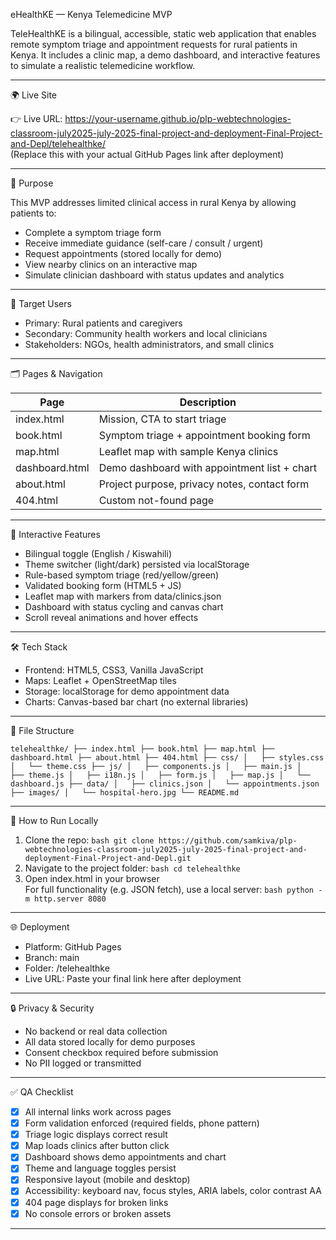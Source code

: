 
eHealthKE — Kenya Telemedicine MVP

TeleHealthKE is a bilingual, accessible, static web application that enables remote symptom triage and appointment requests for rural patients in Kenya. It includes a clinic map, a demo dashboard, and interactive features to simulate a realistic telemedicine workflow.

---

🌍 Live Site

👉 Live URL: https://your-username.github.io/plp-webtechnologies-classroom-july2025-july-2025-final-project-and-deployment-Final-Project-and-Depl/telehealthke/  
(Replace this with your actual GitHub Pages link after deployment)

---

🎯 Purpose

This MVP addresses limited clinical access in rural Kenya by allowing patients to:
- Complete a symptom triage form
- Receive immediate guidance (self-care / consult / urgent)
- Request appointments (stored locally for demo)
- View nearby clinics on an interactive map
- Simulate clinician dashboard with status updates and analytics

---

👥 Target Users

- Primary: Rural patients and caregivers
- Secondary: Community health workers and local clinicians
- Stakeholders: NGOs, health administrators, and small clinics

---

🗂️ Pages & Navigation

| Page         | Description                                      |
|--------------|--------------------------------------------------|
| index.html | Mission, CTA to start triage                     |
| book.html  | Symptom triage + appointment booking form        |
| map.html   | Leaflet map with sample Kenya clinics            |
| dashboard.html | Demo dashboard with appointment list + chart |
| about.html | Project purpose, privacy notes, contact form     |
| 404.html   | Custom not-found page                            |

---

🧪 Interactive Features

- Bilingual toggle (English / Kiswahili)
- Theme switcher (light/dark) persisted via localStorage
- Rule-based symptom triage (red/yellow/green)
- Validated booking form (HTML5 + JS)
- Leaflet map with markers from data/clinics.json
- Dashboard with status cycling and canvas chart
- Scroll reveal animations and hover effects

---

🛠️ Tech Stack

- Frontend: HTML5, CSS3, Vanilla JavaScript
- Maps: Leaflet + OpenStreetMap tiles
- Storage: localStorage for demo appointment data
- Charts: Canvas-based bar chart (no external libraries)

---

📁 File Structure

`
telehealthke/
├── index.html
├── book.html
├── map.html
├── dashboard.html
├── about.html
├── 404.html
├── css/
│   ├── styles.css
│   └── theme.css
├── js/
│   ├── components.js
│   ├── main.js
│   ├── theme.js
│   ├── i18n.js
│   ├── form.js
│   ├── map.js
│   └── dashboard.js
├── data/
│   ├── clinics.json
│   └── appointments.json
├── images/
│   └── hospital-hero.jpg
└── README.md
`

---

🚀 How to Run Locally

1. Clone the repo:
   `bash
   git clone https://github.com/samkiva/plp-webtechnologies-classroom-july2025-july-2025-final-project-and-deployment-Final-Project-and-Depl.git
   `
2. Navigate to the project folder:
   `bash
   cd telehealthke
   `
3. Open index.html in your browser  
   For full functionality (e.g. JSON fetch), use a local server:
   `bash
   python -m http.server 8080
   `

---

🌐 Deployment

- Platform: GitHub Pages
- Branch: main
- Folder: /telehealthke
- Live URL: Paste your final link here after deployment

---

🔒 Privacy & Security

- No backend or real data collection
- All data stored locally for demo purposes
- Consent checkbox required before submission
- No PII logged or transmitted

---

✅ QA Checklist

- [x] All internal links work across pages
- [x] Form validation enforced (required fields, phone pattern)
- [x] Triage logic displays correct result
- [x] Map loads clinics after button click
- [x] Dashboard shows demo appointments and chart
- [x] Theme and language toggles persist
- [x] Responsive layout (mobile and desktop)
- [x] Accessibility: keyboard nav, focus styles, ARIA labels, color contrast AA
- [x] 404 page displays for broken links
- [x] No console errors or broken assets

---